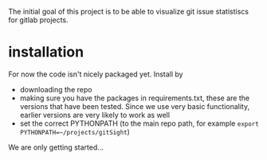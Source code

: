 The initial goal of this project is to be able to visualize git issue statistiscs for gitlab projects.

# installation

For now the code isn't nicely packaged yet. Install by 
- downloading the repo
- making sure you have the packages in requirements.txt, these are the versions that have been tested. Since we use very basic functionality, earlier versions are very likely to work as well
- set the correct PYTHONPATH (to the main repo path, for example `export PYTHONPATH=~/projects/gitSight`)



We are only getting started...



